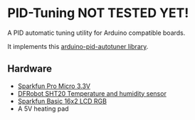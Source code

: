 # PID-Tuning NOT TESTED YET!
A PID automatic tuning utility for Arduino compatible boards.

It implements this [arduino-pid-autotuner library](https://github.com/jackw01/arduino-pid-autotuner).

## Hardware
* [Sparkfun Pro Micro 3.3V](https://www.sparkfun.com/products/12587)
* [DFRobot SHT20 Temperature and humidity sensor](https://wiki.dfrobot.com/SHT20_I2C_Temperature_%26_Humidity_Sensor__Waterproof_Probe__SKU__SEN0227)
* [Sparkfun Basic 16x2 LCD RGB](https://www.sparkfun.com/products/10862)
* A 5V heating pad
